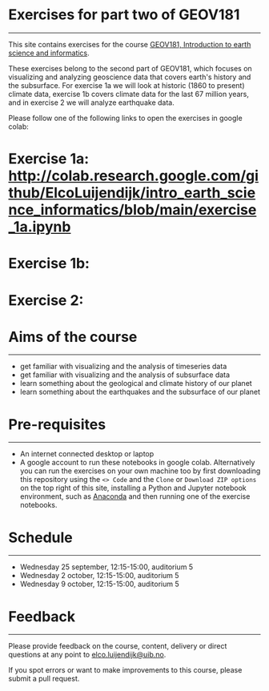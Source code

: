 
# Exercises for part two of GEOV181
---

This site contains exercises for the course [GEOV181, Introduction to earth science and informatics](https://www4.uib.no/en/courses/GEOV181).

These exercises belong to the second part of GEOV181, which focuses on visualizing and analyzing geoscience data that covers earth's history and the subsurface. For exercise 1a we will look at historic (1860 to present) climate data, exercise 1b covers climate data for the last 67 million years, and in exercise 2 we will analyze earthquake data.

Please follow one of the following links to open the exercises in google colab:

# Exercise 1a: http://colab.research.google.com/github/ElcoLuijendijk/intro_earth_science_informatics/blob/main/exercise_1a.ipynb
# Exercise 1b: 
# Exercise 2:


# Aims of the course
---

* get familiar with visualizing and the analysis of timeseries data
* get familiar with visualizing and the analysis of subsurface data
* learn something about the geological and climate history of our planet
* learn something about the earthquakes and the subsurface of our planet


# Pre-requisites
---

* An internet connected desktop or laptop
* A google account to run these notebooks in google colab. Alternatively you can run the exercises on your own machine too by first downloading this repository using the `<> Code` and the `Clone` or `Download ZIP options` on the top right of this site, installing a Python and Jupyter notebook environment, such as [Anaconda](https://www.anaconda.com/) and then running one of the exercise notebooks.


# Schedule
---

* Wednesday 25 september, 12:15-15:00, auditorium 5
* Wednesday 2 october, 12:15-15:00, auditorium 5
* Wednesday 9 october, 12:15-15:00, auditorium 5


# Feedback
---

Please provide feedback on the course, content, delivery or direct questions at any point to elco.luijendijk@uib.no.

If you spot errors or want to make improvements to this course, please submit a pull request.